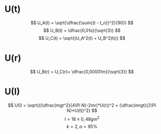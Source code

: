 # U(t)
$$
U_A(t) = \sqrt{\dfrac{\sum{(t - t_n)}^2}{90}}
$$
$$
U_B(t) = \dfrac{0,01s}{\sqrt{3}}
$$
$$
U_C(t) = \sqrt{(U_A^2(t) + U_B^2(t))}
$$
# U(r)
$$
U_B(r) = U_C(r)=  \dfrac{0,00001m}{\sqrt{3}}
$$
# U(I)
$$
U(I) = \sqrt{((\dfrac{mgt^2}{4\Pi N}-2mr)*U(r))^2 + (\dfrac{mrgt}{2\Pi N}*U(t))^2}
$$
$$
I = 18±0,48gm^2
$$
$$k=2, \alpha = 95\%$$

